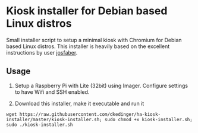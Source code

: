 # Kiosk installer for Debian based Linux distros
Small installer script to setup a minimal kiosk with Chromium for Debian based Linux distros. This installer is heavily based on the excellent instructions by user [josfaber](https://github.com/josfaber/debian-kiosk-installer/tree/master).

## Usage
1. Setup a Raspberry Pi with Lite (32bit) using Imager. Configure settings to have Wifi and SSH enabled.

2. Download this installer, make it executable and run it

```
wget https://raw.githubusercontent.com/dkedinger/ha-kiosk-installer/master/kiosk-installer.sh; sudo chmod +x kiosk-installer.sh; sudo ./kiosk-installer.sh
```
